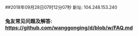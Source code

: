 ##2018年09月28日07时12分07秒 新址: 104.248.153.240
### 兔友常见问题及解答: https://github.com/wanggonging/d/blob/w/FAQ.md
